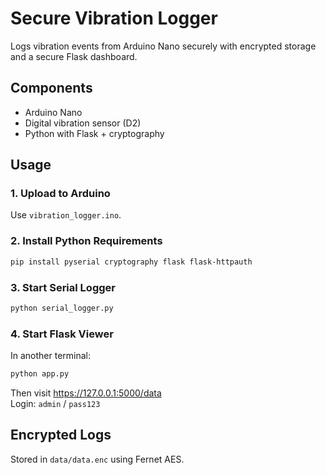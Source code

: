 # Secure Vibration Logger

Logs vibration events from Arduino Nano securely with encrypted storage and a secure Flask dashboard.

## Components
- Arduino Nano
- Digital vibration sensor (D2)
- Python with Flask + cryptography

## Usage

### 1. Upload to Arduino
Use `vibration_logger.ino`.

### 2. Install Python Requirements
```bash
pip install pyserial cryptography flask flask-httpauth
```

### 3. Start Serial Logger
```bash
python serial_logger.py
```

### 4. Start Flask Viewer
In another terminal:
```bash
python app.py
```

Then visit https://127.0.0.1:5000/data  
Login: `admin` / `pass123`

## Encrypted Logs
Stored in `data/data.enc` using Fernet AES.
